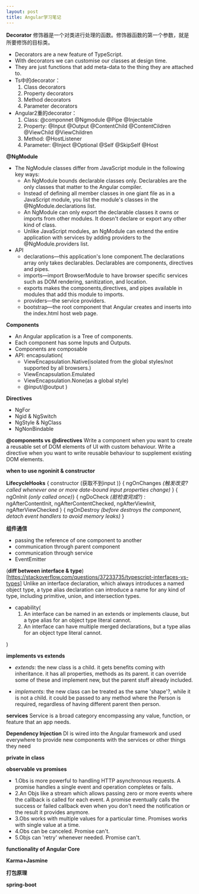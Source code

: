```yaml
---
layout: post
title: Angular学习笔记
---
```


**Decorator**
修饰器是一个对类进行处理的函数。修饰器函数的第一个参数，就是所要修饰的目标类。
* Decorators are a new feature of TypeScript.
* With decorators we can customise our classes at design time.
* They are just functions that add meta-data to the thing they are attached to.
* Ts中的decorator：
  1. Class decorators
  2. Property decorators
  3. Method decorators
  4. Parameter decorators
* Angular2重的decorator：
  1. Class: @componnet @Ngmodule @Pipe @Injectable
  2. Property: @Input @Output @ContentChild @ContentCildren @ViewChild @ViewChildren
  3. Method: @HostListener
  4. Parameter: @Inject @Optional @Self @SkipSelf @Host

**@NgModule**
* The NgModule classes differ from JavaScript module in the following key ways:
  * An NgModule bounds declarable classes only. Declarables are the only classes that matter to the Angular compiler.
  * Instead of defining all member classes in one giant file as in a JavaScript module, you list the module's classes in the @NgModule.declarations list.
  * An NgModule can only export the declarable classes it owns or imports from other modules. It doesn't declare or export any other kind of class.
  * Unlike JavaScript modules, an NgModule can extend the entire application with services by adding providers to the @NgModule.providers list.
* API
  * declarations—this application's lone component.The declarations array only takes declarables. Declarables are components, directives and pipes.
  * imports—import BrowserModule to have browser specific services such as DOM rendering, sanitization, and location.
  * exports makes the components,directives, and pipes available in modules that add this module to imports.
  * providers—the service providers.
  * bootstrap—the root component that Angular creates and inserts into the index.html host web page.

**Components**
* An Angular application is a Tree of components.
* Each component has some Inputs and Outputs.
* Components are composable
* API: encapsulation(
  * ViewEncapsulation.Native(isolated from the global styles/not supported by all browsers.)
  * ViewEncapsulation.Emulated
  * ViewEncapsulation.None(as a global style)
  * @input/@output 
)

**Directives**
* NgFor 
* Ngid & NgSwitch
* NgStyle & NgClass
* NgNonBindable

**@components vs @directives**
  Write a component when you want to create a reusable set of DOM elements of UI with custom behaviour. Write a directive when you want to write reusable behaviour to supplement existing DOM elements.

**when to use ngoninit & constructor**


**LifecycleHooks**
{ constructor (获取不到input )}
{ ngOnChanges _(触发改变? called whenever one or more date-bound input properties change)_ }
{ ngOnInit _(only called once)_}
{ ngDoCheck _(脏检查完成?)_ :
  ngAfterContentInit,
  ngAfterContentChecked,
  ngAfterViewInit,
  ngAfterViewChecked
}
{ ngOnDestroy _(before destroys the component, detach event handlers to avoid memory leaks)_ }

**组件通信**
* passing the reference of one component to another
* communication through parent component
* communication through service
* EventEmitter

(**diff between interface & type**)[https://stackoverflow.com/questions/37233735/typescript-interfaces-vs-types]
Unlike an interface declaration, which always introduces a named object type, a type alias declaration can introduce a name for any kind of type, including primitive, union, and intersection types.
 * capability(
    1. An interface can be named in an extends or implements clause, but a type alias for an object type literal cannot.
    2. An interface can have multiple merged declarations, but a type alias for an object type literal cannot.

 )

**implements vs extends**
* _extends_: the new class is a child. it gets benefits coming with inheritance. it has all properties, methods as its parent. it can override some of these and implement new, but the parent stuff already included.

* _implements_: the new class can be treated as the same 'shape'?, while it is not a child. it could be passed to any method where the Person is required, regardless of having different parent then person.

**services**
Service is a broad category encompassing any value, function, or feature that an app needs.

**Dependency Injection**
DI is wired into the Angular framework and used everywhere to provide new components with the services or other things they need

**private in class**

**observable vs promises**
* 1.Obs is more powerful to handling HTTP asynchronous requests. A promise handles a single event and operation completes or fails.
* 2.An Objs like a stream which allows passing zero or more events where the callback is called for each event. A promise eventually calls the success or failed callback even when you don't need the notification or the result it provides anymore. 
* 3.Obs works with multiple values for a particular time. Promises works with single value at a time.
* 4.Obs can be canceled. Promise can't.
* 5.Objs can 'retry' whenever needed. Promise can't.

**functionality of Angular Core**

**Karma+Jasmine**

**打包原理**

**spring-boot**